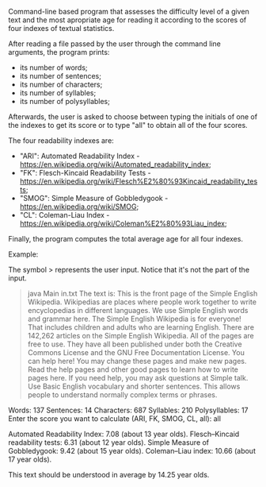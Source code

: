 Command-line based program that assesses the difficulty level of a given text and the most apropriate age for reading it according to the scores of four indexes of textual statistics. 

After reading a file passed by the user through the command line arguments, the program prints:

- its number of words;
- its number of sentences;
- its number of characters;
- its number of syllables;
- its number of polysyllables;

Afterwards, the user is asked to choose between typing the initials of one of the indexes to get its score or to type "all" to obtain all of the four scores.

The four readability indexes are: 

- "ARI": Automated Readability Index - https://en.wikipedia.org/wiki/Automated_readability_index;
- "FK": Flesch-Kincaid Readability Tests - https://en.wikipedia.org/wiki/Flesch%E2%80%93Kincaid_readability_tests;
- "SMOG": Simple Measure of Gobbledygook - https://en.wikipedia.org/wiki/SMOG;
- "CL": Coleman-Liau Index - https://en.wikipedia.org/wiki/Coleman%E2%80%93Liau_index;

Finally, the program computes the total average age for all four indexes. 

Example: 

The symbol > represents the user input. Notice that it's not the part of the input.

> java Main in.txt
The text is:
This is the front page of the Simple English Wikipedia. Wikipedias are places where people work together to write encyclopedias in different languages. We use Simple English words and grammar here. The Simple English Wikipedia is for everyone! That includes children and adults who are learning English. There are 142,262 articles on the Simple English Wikipedia. All of the pages are free to use. They have all been published under both the Creative Commons License and the GNU Free Documentation License. You can help here! You may change these pages and make new pages. Read the help pages and other good pages to learn how to write pages here. If you need help, you may ask questions at Simple talk. Use Basic English vocabulary and shorter sentences. This allows people to understand normally complex terms or phrases.

Words: 137
Sentences: 14
Characters: 687
Syllables: 210
Polysyllables: 17
Enter the score you want to calculate (ARI, FK, SMOG, CL, all): all

Automated Readability Index: 7.08 (about 13 year olds).
Flesch–Kincaid readability tests: 6.31 (about 12 year olds).
Simple Measure of Gobbledygook: 9.42 (about 15 year olds).
Coleman–Liau index: 10.66 (about 17 year olds).

This text should be understood in average by 14.25 year olds.